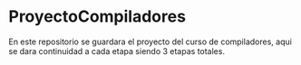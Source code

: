 # ProyectoCompiladores
En este repositorio se guardara el proyecto del curso de compiladores, aqui se dara continuidad a cada etapa siendo 3 etapas totales.
